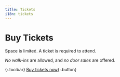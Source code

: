 ```yaml
---
title: Tickets
i18n: tickets
---
```


# Buy Tickets

Space is limited. A ticket is required to attend.

*No walk-ins* are allowed, and *no door sales* are offered.

{:.toolbar}
[Buy tickets now](#){:.button}
